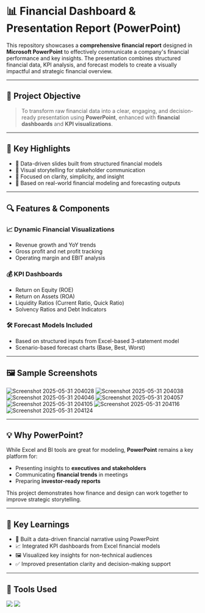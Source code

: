 # 📊 Financial Dashboard & Presentation Report (PowerPoint)

This repository showcases a **comprehensive financial report** designed in **Microsoft PowerPoint** to effectively communicate a company's financial performance and key insights. The presentation combines structured financial data, KPI analysis, and forecast models to create a visually impactful and strategic financial overview.

---

## 🎯 Project Objective

> To transform raw financial data into a clear, engaging, and decision-ready presentation using **PowerPoint**, enhanced with **financial dashboards** and **KPI visualizations**.

---

## 🧩 Key Highlights

- 📌 Data-driven slides built from structured financial models
- 📌 Visual storytelling for stakeholder communication
- 📌 Focused on clarity, simplicity, and insight
- 📌 Based on real-world financial modeling and forecasting outputs

---

## 🔍 Features & Components

### 📈 Dynamic Financial Visualizations
- Revenue growth and YoY trends  
- Gross profit and net profit tracking  
- Operating margin and EBIT analysis  

### 💰 KPI Dashboards
- Return on Equity (ROE)  
- Return on Assets (ROA)  
- Liquidity Ratios (Current Ratio, Quick Ratio)  
- Solvency Ratios and Debt Indicators  

### 🛠️ Forecast Models Included
- Based on structured inputs from Excel-based 3-statement model
- Scenario-based forecast charts (Base, Best, Worst)

---

## 🖼️ Sample Screenshots
![Screenshot 2025-05-31 204028](https://github.com/user-attachments/assets/1c38f1f7-047e-44ca-99f4-83fdde516bb0)
![Screenshot 2025-05-31 204038](https://github.com/user-attachments/assets/8aefb115-cce5-4237-af6f-8261b0f494df)
![Screenshot 2025-05-31 204046](https://github.com/user-attachments/assets/c3a74eab-d2ce-468f-8607-7aa580f80842)
![Screenshot 2025-05-31 204057](https://github.com/user-attachments/assets/e394c2e2-147e-44e7-b894-dcd20bf26e68)
![Screenshot 2025-05-31 204105](https://github.com/user-attachments/assets/6ef1a4bf-2c98-4cdf-aea9-0d81f2f43bce)
![Screenshot 2025-05-31 204116](https://github.com/user-attachments/assets/30b4ae29-af5a-4b69-9e16-51f7a0165627)
![Screenshot 2025-05-31 204124](https://github.com/user-attachments/assets/e71c5471-3e95-49e4-b381-d96e0404e5ae)

---

## 💡 Why PowerPoint?

While Excel and BI tools are great for modeling, **PowerPoint** remains a key platform for:
- Presenting insights to **executives and stakeholders**
- Communicating **financial trends** in meetings
- Preparing **investor-ready reports**

This project demonstrates how finance and design can work together to improve strategic storytelling.

---

## 🧠 Key Learnings

- 🎯 Built a data-driven financial narrative using PowerPoint
- 📈 Integrated KPI dashboards from Excel financial models
- 🖼️ Visualized key insights for non-technical audiences
- ✅ Improved presentation clarity and decision-making support

---

## 🧰 Tools Used

<img src="https://img.shields.io/badge/Microsoft%20PowerPoint-B7472A?style=for-the-badge&logo=microsoft-powerpoint&logoColor=white"/>
<img src="https://img.shields.io/badge/Microsoft%20Excel-217346?style=for-the-badge&logo=microsoft-excel&logoColor=white"/>



